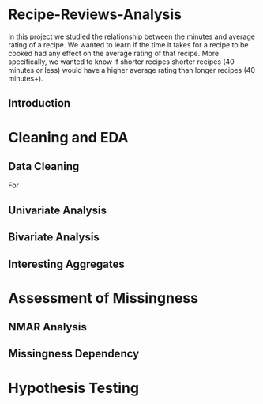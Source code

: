 # Recipe-Reviews-Analysis
In this project we studied the relationship between the minutes and average rating of a recipe. We wanted to learn if the time it takes for a recipe to be cooked had any effect on the average rating of that recipe. More specifically, we wanted to know if shorter recipes shorter recipes (40 minutes or less) would have a higher average rating than longer recipes (40 minutes+). 

## Introduction 

# Cleaning and EDA 

## Data Cleaning
For

## Univariate Analysis

## Bivariate Analysis

## Interesting Aggregates

# Assessment of Missingness 

## NMAR Analysis

## Missingness Dependency

# Hypothesis Testing

